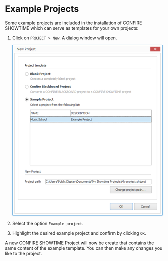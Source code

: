 # Example Projects

Some example projects are included in the installation of CONFIRE SHOWTIME which can serve as templates for your own projects:

1. Click on  `PROJECT > New`. A dialog window will open.
   
   ![Create an example project](../../../images/new-sample.png)

2. Select the option `Example project`.

3. Highlight the desired example project and confirm by clicking `OK`.

A new CONFIRE SHOWTIME Project will now be create that contains the same content of the example template. You can then make any changes you like to the project.
